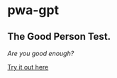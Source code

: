 # pwa-gpt

## The Good Person Test. 

*Are you good enough?*

[Try it out here](https://pwa-gpt.surge.sh/)